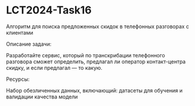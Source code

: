 # LCT2024-Task16 
Алгоритм для поиска предложенных скидок в телефонных разговорах с клиентами

Описание задачи: 

Разработайте сервис, который по транскрибации телефонного разговора сможет определить, предлагал ли оператор контакт-центра скидку, и если предлагал — то какую.

Ресурсы: 

Набор обезличенных данных, включающий: датасеты для обучения и валидации качества модели

